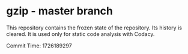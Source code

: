 # gzip - master branch

This repository contains the frozen state of the repository.
Its history is cleared. It is used only for static code
analysis with Codacy.

Commit Time: 1726189297